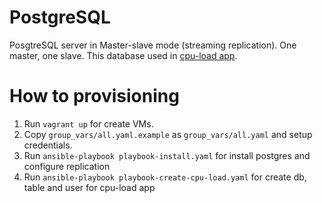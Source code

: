 # PostgreSQL

PosgtreSQL server in Master-slave mode (streaming replication). One master, one slave.
This database used in [cpu-load app](https://github.com/morion-devops/cpu-load).

# How to provisioning
1. Run `vagrant up` for create VMs.
1. Copy `group_vars/all.yaml.example` as `group_vars/all.yaml` and setup credentials.
1. Run `ansible-playbook playbook-install.yaml` for install postgres and configure replication
1. Run `ansible-playbook playbook-create-cpu-load.yaml` for create db, table and user for cpu-load app